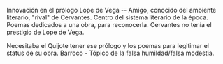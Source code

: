 Innovación en el prólogo
Lope de Vega -- Amigo, conocido del ambiente literario, "rival" de Cervantes.
Centro del sistema literario de la época.
Poemas dedicados a una obra, para reconocerla.
Cervantes no tenía el prestigio de Lope de Vega.

Necesitaba el Quijote tener ese prólogo y los poemas para legitimar el status de su obra.
Barroco - Tópico de la falsa humildad/falsa modestia.

